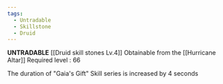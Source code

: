```yaml
---
tags:
  - Untradable
  - Skillstone
  - Druid
---
```

**UNTRADABLE**
[[Druid skill stones Lv.4]]
Obtainable from the [[Hurricane Altar]]
Required level : 66

The duration of "Gaia's Gift" Skill series is increased by 4 seconds
